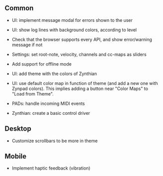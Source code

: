
## Common

* UI: implement message modal for errors shown to the user
* UI: show log lines with background colors, according to level
* Check that the browser supports every API, and show error/warning message if not
* Settings: set root-note, velocity, channels and cc-maps as sliders
* Add support for offline mode
* UI: add theme with the colors of Zynthian
* UI: use default color map in function of theme (and add a new one with Zynpad colors). This implies adding a button near "Color Maps" to "Load from Theme".

* PADs: handle incoming MIDI events

* Zynthian: create a basic control driver


## Desktop

* Customize scrollbars to be more in theme


## Mobile

* Implement haptic feedback (vibration)
